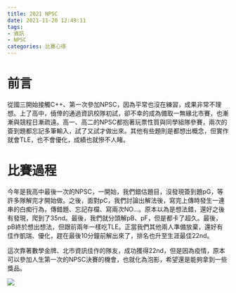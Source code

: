 ```yaml
---
title: 2021 NPSC
date: 2021-11-20 12:49:11
tags: 
- 資訊 
- NPSC 
categories: 比賽心得
---
```

# 前言
從國三開始接觸C++、第一次參加NPSC，因為平常也沒在練習，成果非常不理想。上了高中，僥倖的通過資訊校隊初試，卻不幸的成為備取一無緣北市賽，也漸漸與競程日漸疏遠。高一、高二的NPSC都抱著玩票性質與同學組隊參賽，兩次的簽到題都忘記多筆輸入，試了又試才做出來。其他有些題則是都想出概念，但實作就會TLE，也不會優化，成績也就慘不人睹。
<!--more-->
# 比賽過程
今年是我高中最後一次的NPSC，一開始，我們錯估題目，沒發現簽到題pG，等許多隊解完才開始做。之後，面對pC，我們討論出解法後，寫完上傳時發生一連串的白痴行為，傳錯題、忘記存檔、寫兩次NO...。原本以為是想法錯，還好之後有發現，爬到了35nd。最後，我們就分頭解pB、pF，但是都卡了超久。最後，pB終於想出想法，但跟前兩年一樣吃TLE。正當我們其他兩人準備放棄，還好有佳作凱瑞、優化，趕在最後10分鐘前解出來了，排名也升至生涯最佳22nd。
 
這次靠著數學金牌、北市資訊佳作的隊友，成功獲得22nd，但是因為疫情，原本可以參加人生第一次的NPSC決賽的機會，也就化為泡影，希望還是能夠拿到一些獎品。

![](https://i.imgur.com/obUOwTd.png)